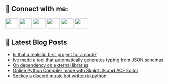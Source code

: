 ## 🔎 Connect with me:
[<img height="32" width="40" src="https://cdn.jsdelivr.net/npm/simple-icons@v5/icons/telegram.svg" />](https://t.me/bullbesh)
[<img height="32" width="40" src="https://cdn.jsdelivr.net/npm/simple-icons@v5/icons/vk.svg" />](https://vk.com/bullbesh)
[<img height="32" width="40" src="https://cdn.jsdelivr.net/npm/simple-icons@v5/icons/twitter.svg" />](https://twitter.com/bullbesh1)
[<img height="32" width="40" src="https://cdn.jsdelivr.net/npm/simple-icons@v5/icons/instagram.svg" />](https://www.instagram.com/bullbesh)
[<img height="32" width="40" src="https://cdn.jsdelivr.net/npm/simple-icons@v5/icons/reddit.svg" />](https://www.reddit.com/user/bullbesh)
[<img height="32" width="40" src="https://cdn.jsdelivr.net/npm/simple-icons@v5/icons/youtube.svg" />](https://www.youtube.com/channel/UCtfjRs6uzgq5mfm8S06WTcg)

## 📕 Latest Blog Posts
<!-- BLOG-POST-LIST:START -->
- [Is that a realistic first project for a noob?](https://www.reddit.com/r/Python/comments/vl91dc/is_that_a_realistic_first_project_for_a_noob/)
- [Ive made a tool that automatically generates typing from JSON schemas](https://www.reddit.com/r/Python/comments/vl85ga/ive_made_a_tool_that_automatically_generates/)
- [On dependency on external libraries](https://www.reddit.com/r/Python/comments/vl6m24/on_dependency_on_external_libraries/)
- [Online Python Compiler made with Skulpt JS and ACE Editor](https://www.reddit.com/r/Python/comments/vl5lqh/online_python_compiler_made_with_skulpt_js_and/)
- [Sockey a discord music bot written in python](https://www.reddit.com/r/Python/comments/vl1qbk/sockey_a_discord_music_bot_written_in_python/)
<!-- BLOG-POST-LIST:END -->

